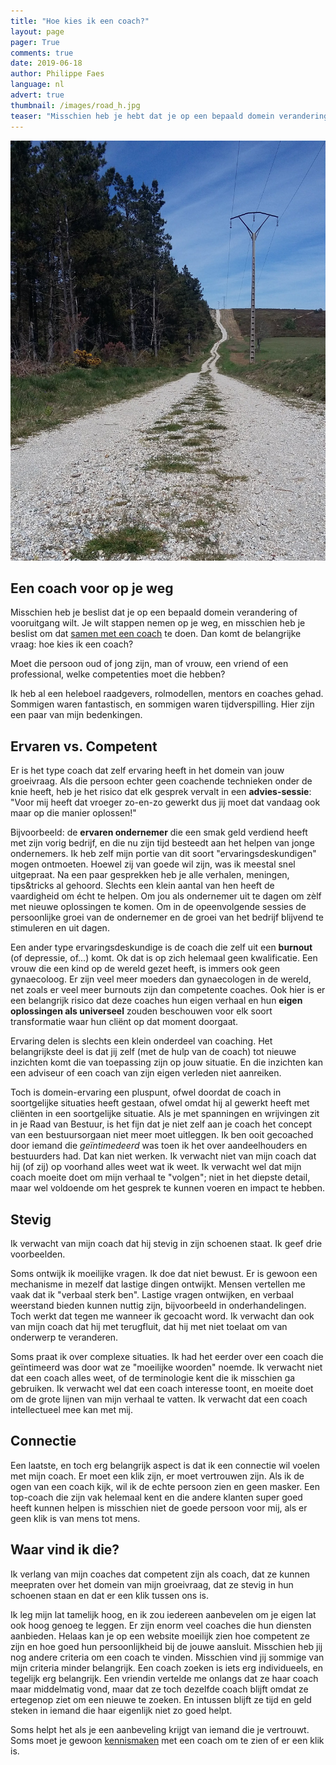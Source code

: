 ```yaml
---
title: "Hoe kies ik een coach?"
layout: page
pager: True
comments: true
date: 2019-06-18
author: Philippe Faes
language: nl
advert: true
thumbnail: /images/road_h.jpg
teaser: "Misschien heb je hebt dat je op een bepaald domein verandering of vooruitgang wilt. Je wilt stappen nemen op je weg, en misschien heb je beslist om dat met samen een coach te doen. Dan komt de belangrijke vraag: hoe kies ik een coach?"
---
```


![Coach](/images/road.jpg)

## Een coach voor op je weg

Misschien heb je beslist dat je op een bepaald domein verandering of vooruitgang wilt. Je wilt stappen nemen op je weg, en misschien heb je beslist om dat [samen met een coach](/c/a/waarom_coachen.html) te doen. Dan komt de belangrijke vraag: hoe kies ik een coach?

Moet die persoon oud of jong zijn, man of vrouw, een vriend of een professional, welke competenties moet die hebben?

Ik heb al een heleboel raadgevers, rolmodellen, mentors en coaches gehad. Sommigen waren fantastisch, en sommigen waren tijdverspilling. Hier zijn een paar van mijn bedenkingen.

## Ervaren vs. Competent
Er is het type coach dat zelf ervaring heeft in het domein van jouw groeivraag. Als die persoon echter geen coachende technieken onder de knie heeft, heb je het risico dat elk gesprek vervalt in een **advies-sessie**: "Voor mij heeft dat vroeger zo-en-zo gewerkt dus jij moet dat vandaag ook maar op die manier oplossen!"

Bijvoorbeeld: de **ervaren ondernemer** die een smak geld verdiend heeft met zijn vorig bedrijf, en die nu zijn tijd besteedt aan het helpen van jonge ondernemers. Ik heb zelf mijn portie van dit soort "ervaringsdeskundigen" mogen ontmoeten. Hoewel zij van goede wil zijn, was ik meestal snel uitgepraat. Na een paar gesprekken heb je alle verhalen, meningen, tips&tricks al gehoord. Slechts een klein aantal van hen heeft de vaardigheid om écht te helpen. Om jou als ondernemer uit te dagen om zèlf met nieuwe oplossingen te komen. Om in de opeenvolgende sessies de persoonlijke groei van de ondernemer en de groei van het bedrijf blijvend te stimuleren en uit dagen. 

Een ander type ervaringsdeskundige is de coach die zelf uit een **burnout** (of depressie, of...) komt. Ok dat is op zich helemaal geen kwalificatie. Een vrouw die een kind op de wereld gezet heeft, is immers ook geen gynaecoloog. Er zijn veel meer moeders dan gynaecologen in de wereld, net zoals er veel meer burnouts zijn dan competente coaches. Ook hier is er een belangrijk risico dat deze coaches hun eigen verhaal en hun **eigen oplossingen als universeel** zouden beschouwen voor elk soort transformatie waar hun cliënt op dat moment doorgaat.

Ervaring delen is slechts een klein onderdeel van coaching. Het belangrijkste deel is dat jij zelf (met de hulp van de coach) tot nieuwe inzichten komt die van toepassing zijn op jouw situatie. En die inzichten kan een adviseur of een coach van zijn eigen verleden niet aanreiken. 

Toch is domein-ervaring een pluspunt, ofwel doordat de coach in soortgelijke situaties heeft gestaan, ofwel omdat hij al gewerkt heeft met cliënten in een soortgelijke situatie. Als je met spanningen en wrijvingen zit in je Raad van Bestuur, is het fijn dat je niet zelf aan je coach het concept van een bestuursorgaan niet meer moet uitleggen. Ik ben ooit gecoached door iemand die *geïntimedeerd* was toen ik het over aandeelhouders en bestuurders had. Dat kan niet werken. Ik verwacht niet van mijn coach dat hij (of zij) op voorhand alles weet wat ik weet. Ik verwacht wel dat mijn coach moeite doet om mijn verhaal te "volgen"; niet in het diepste detail, maar wel voldoende om het gesprek te kunnen voeren en impact te hebben.


## Stevig
Ik verwacht van mijn coach dat hij stevig in zijn schoenen staat. Ik geef drie voorbeelden.

Soms ontwijk ik moeilijke vragen. Ik doe dat niet bewust. Er is gewoon een mechanisme in mezelf dat lastige dingen ontwijkt. Mensen vertellen me vaak dat ik "verbaal sterk ben". Lastige vragen ontwijken, en verbaal weerstand bieden kunnen nuttig zijn, bijvoorbeeld in onderhandelingen. Toch werkt dat tegen me wanneer ik gecoacht word. Ik verwacht dan ook van mijn coach dat hij met terugfluit, dat hij met niet toelaat om van onderwerp te veranderen. 


Soms praat ik over complexe situaties. Ik had het eerder over een coach die geïntimeerd was door wat ze "moeilijke woorden" noemde. Ik verwacht niet dat een coach alles weet, of de terminologie kent die ik misschien ga gebruiken. Ik verwacht wel dat een coach interesse toont, en moeite doet om de grote lijnen van mijn verhaal te vatten. Ik verwacht dat een coach intellectueel mee kan met mij.

## Connectie

Een laatste, en toch erg belangrijk aspect is dat ik een connectie wil voelen met mijn coach. Er moet een klik zijn, er moet vertrouwen zijn. Als ik de ogen van een coach kijk, wil ik de echte persoon zien en geen masker. Een top-coach die zijn vak helemaal kent en die andere klanten super goed heeft kunnen helpen is misschien niet de goede persoon voor mij, als er geen klik is van mens tot mens. 

## Waar vind ik die?

Ik verlang van mijn coaches dat competent zijn als coach, dat ze kunnen meepraten over het domein van mijn groeivraag, dat ze stevig in hun schoenen staan en dat er een klik tussen ons is.

Ik leg mijn lat tamelijk hoog, en ik zou iedereen aanbevelen om je eigen lat ook hoog genoeg te leggen. Er zijn enorm veel coaches die hun diensten aanbieden. Helaas kan je op een website moeilijk zien hoe competent ze zijn en hoe goed hun persoonlijkheid bij de jouwe aansluit. Misschien heb jij nog andere criteria om een coach te vinden. Misschien vind jij sommige van mijn criteria minder belangrijk. Een coach zoeken is iets erg individueels, en tegelijk erg belangrijk. Een vriendin vertelde me onlangs dat ze haar coach maar middelmatig vond, maar dat ze toch dezelfde coach blijft omdat ze ertegenop ziet om een nieuwe te zoeken. En intussen blijft ze tijd en geld steken in iemand die haar eigenlijk niet zo goed helpt. 

Soms helpt het als je een aanbeveling krijgt van iemand die je vertrouwt. Soms moet je gewoon [kennismaken](/contact.html) met een coach om te zien of er een klik is.

